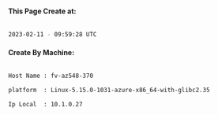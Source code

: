
   
#### This Page Create at:

```bash

2023-02-11 - 09:59:28 UTC

```

#### Create By Machine:

```bash

Host Name : fv-az548-370

platform  : Linux-5.15.0-1031-azure-x86_64-with-glibc2.35

Ip Local  : 10.1.0.27

```

